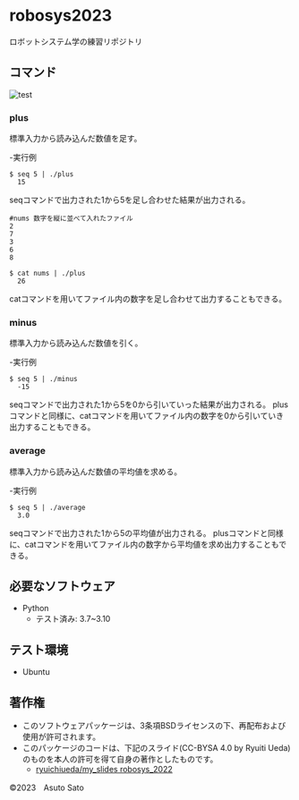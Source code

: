 # robosys2023
ロボットシステム学の練習リポジトリ

## コマンド
![test](https://github.com/asutosato/robosys2023/actions/workflows/test.yml/badge.svg)

### plus

標準入力から読み込んだ数値を足す。

-実行例
```
$ seq 5 | ./plus
  15
```
seqコマンドで出力された1から5を足し合わせた結果が出力される。

```
#nums 数字を縦に並べて入れたファイル
2
7
3
6
8
```
```
$ cat nums | ./plus
  26
```
catコマンドを用いてファイル内の数字を足し合わせて出力することもできる。


### minus

標準入力から読み込んだ数値を引く。

-実行例
```
$ seq 5 | ./minus
  -15
```
seqコマンドで出力された1から5を0から引いていった結果が出力される。
plusコマンドと同様に、catコマンドを用いてファイル内の数字を0から引いていき出力することもできる。


### average

標準入力から読み込んだ数値の平均値を求める。

-実行例
```
$ seq 5 | ./average
  3.0
```
seqコマンドで出力された1から5の平均値が出力される。
plusコマンドと同様に、catコマンドを用いてファイル内の数字から平均値を求め出力することもできる。


## 必要なソフトウェア
* Python
  * テスト済み: 3.7~3.10

## テスト環境
* Ubuntu

## 著作権
* このソフトウェアパッケージは、3条項BSDライセンスの下、再配布および使用が許可されます。
* このパッケージのコードは、下記のスライド(CC-BYSA 4.0 by Ryuiti Ueda)のものを本人の許可を得て自身の著作としたものです。
   * [ryuichiueda/my_slides robosys_2022](https://github.com/ryuichiueda/my_slides/tree/master/robosys_2022)

©2023　Asuto Sato
